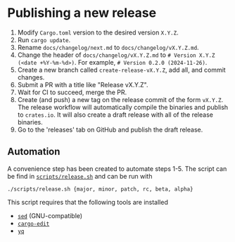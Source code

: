 # Publishing a new release

1. Modify `Cargo.toml` version to the desired version `X.Y.Z`.
2. Run `cargo update`.
3. Rename `docs/changelog/next.md` to `docs/changelog/vX.Y.Z.md`.
4. Change the header of `docs/changelog/vX.Y.Z.md` to `# Version X.Y.Z (<date +%Y-%m-%d>)`.
   For example, `# Version 0.2.0 (2024-11-26)`.
5. Create a new branch called `create-release-vX.Y.Z`, add all, and commit changes.
6. Submit a PR with a title like "Release vX.Y.Z".
7. Wait for CI to succeed, merge the PR.
8. Create (and push) a new tag on the release commit of the form `vX.Y.Z`.
   The release workflow will automatically compile the binaries and publish to `crates.io`.
   It will also create a draft release with all of the release binaries.
9. Go to the 'releases' tab on GitHub and publish the draft release.


## Automation

A convenience step has been created to automate steps 1-5.
The script can be find in [`scripts/release.sh`](scripts/release.sh) and can be run with
```
./scripts/release.sh {major, minor, patch, rc, beta, alpha}
```
This script requires that the following tools are installed
- [`sed`](https://www.gnu.org/software/sed/) (GNU-compatible)
- [`cargo-edit`](https://crates.io/crates/cargo-edit)
- [`yq`](https://mikefarah.gitbook.io/yq)
